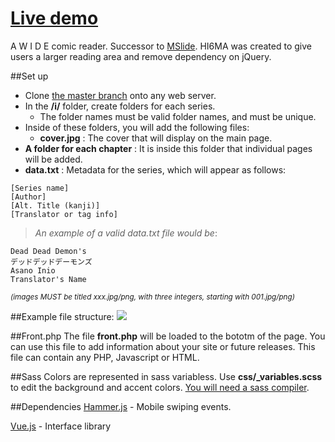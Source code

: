 # <a href="http://m3ow.moe">Live demo</a>

A W I D E comic reader. Successor to <a href="/bersLucas/MSlide">MSlide</a>.
HI6MA was created to give users a larger reading area and remove dependency on jQuery.

##Set up
* Clone [the master branch](https://github.com/bersLucas/HI6MA/archive/master.zip) onto any web server.
* In the **/i/** folder, create folders for each series.
  * The folder names must be valid folder names, and must be unique.
* Inside of these folders, you will add the following files:
  * **cover.jpg** : The cover that will display on the main page.
 * **A folder for each chapter** : It is inside this folder that individual pages will be added.
  * **data.txt** : Metadata for the series, which will appear as follows:
```
[Series name]
[Author]
[Alt. Title (kanji)]
[Translator or tag info]
```
> *An example of a valid data.txt file would be*:

```
Dead Dead Demon's
デッドデッドデーモンズ
Asano Inio
Translator's Name
```

<sub>*(images MUST be titled xxx.jpg/png, with three integers, starting with 001.jpg/png)*</sub>

##Example file structure:
<img src="https://cloud.githubusercontent.com/assets/3892772/19536607/aba5b538-961a-11e6-901b-a7ba8085b9af.png"/>

##Front.php
The file **front.php** will be loaded to the bototm of the page. You can use this file to add information about your site or future releases. This file can contain any PHP, Javascript or HTML.

##Sass
Colors are represented in sass variabless. Use **css/_variables.scss** to edit the background and accent colors. <a href="http://sass-lang.com/">You will need a sass compiler</a>.

##Dependencies 
<a href="http://hammerjs.github.io/">Hammer.js</a> - Mobile swiping events.

<a href="https://github.com/vuejs/vue">Vue.js</a> - Interface library
